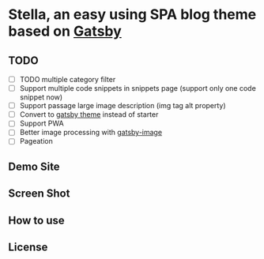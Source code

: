 # Stella, an easy using SPA blog theme based on [Gatsby](https://github.com/gatsbyjs/gatsby)

## TODO

- [ ] TODO multiple category filter
- [ ] Support multiple code snippets in snippets page (support only one code snippet now)
- [ ] Support passage large image description (img tag alt property)
- [ ] Convert to [gatsby theme](https://www.gatsbyjs.com/docs/how-to/plugins-and-themes/converting-a-starter/) instead of starter
- [ ] Support PWA
- [ ] Better image processing with [gatsby-image](https://www.npmjs.com/package/gatsby-image)
- [ ] Pageation

## Demo Site

## Screen Shot

## How to use

## License
